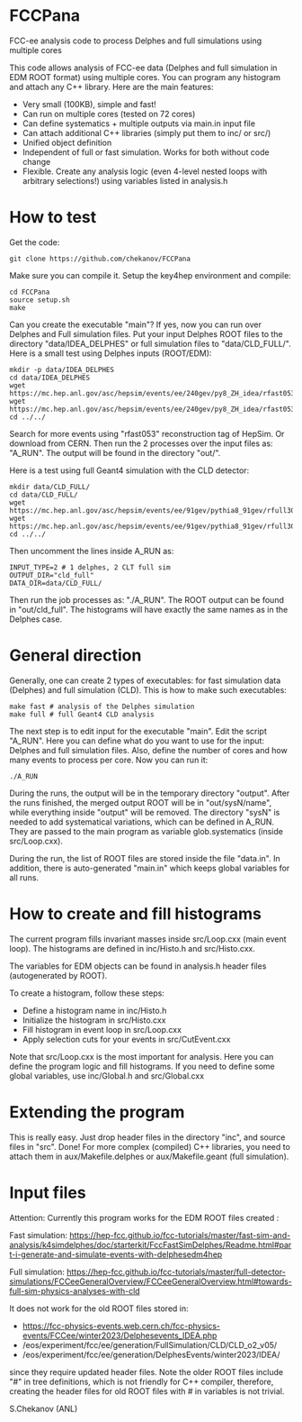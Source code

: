 # FCCPana
FCC-ee analysis code to process Delphes and full simulations using multiple cores

This code allows analysis of FCC-ee data (Delphes and full simulation in EDM ROOT format)
using multiple cores. You can program any histogram and attach any C++ library.
Here are the main features:

- Very small (100KB), simple and fast!
- Can run on multiple cores (tested on 72 cores)
- Can define systematics + multiple outputs via main.in input file
- Can attach additional C++ libraries (simply put them to inc/ or src/)
- Unified object definition
- Independent of full or fast simulation. Works for both without code change
- Flexible. Create any analysis logic (even 4-level nested loops with arbitrary selections!) using variables listed in analysis.h

# How to test 
Get the code:

`git clone https://github.com/chekanov/FCCPana`

Make sure you can compile it. Setup the key4hep environment and compile:

```
cd FCCPana
source setup.sh
make
```
Can you create the executable "main"? If yes, now you can run over Delphes and Full simulation files. Put your input Delphes ROOT files to the directory "data/IDEA_DELPHES"  or  full simulation files to "data/CLD_FULL/". Here is a small test using Delphes inputs (ROOT/EDM):

```
mkdir -p data/IDEA_DELPHES
cd data/IDEA_DELPHES
wget https://mc.hep.anl.gov/asc/hepsim/events/ee/240gev/py8_ZH_idea/rfast053/py8_ZH_idea_1.root
wget https://mc.hep.anl.gov/asc/hepsim/events/ee/240gev/py8_ZH_idea/rfast053/py8_ZH_idea_2.root
cd ../../
```
Search for more events using "rfast053" reconstruction tag of HepSim. Or download from CERN. Then run the 2 processes over the input files 
as: "A_RUN". The output will be found in the directory "out/".

Here is a test using full Geant4 simulation with the CLD detector:

```
mkdir data/CLD_FULL/
cd data/CLD_FULL/
wget https://mc.hep.anl.gov/asc/hepsim/events/ee/91gev/pythia8_91gev/rfull302/gev91ee_zboson_002_CLD_RECO_edm4hep.root
wget https://mc.hep.anl.gov/asc/hepsim/events/ee/91gev/pythia8_91gev/rfull302/gev91ee_zboson_003_CLD_RECO_edm4hep.root
cd ../../
```
Then uncomment the lines inside A_RUN as:

```
INPUT_TYPE=2 # 1 delphes, 2 CLT full sim
OUTPUT_DIR="cld_full"
DATA_DIR=data/CLD_FULL/
```

Then run the job processes as: "./A_RUN". The ROOT output can be found in "out/cld_full". The histograms will have exactly the same names as in the Delphes case.

# General direction 

Generally, one can create 2 types of executables: for fast simulation data (Delphes) and full simulation (CLD). This is how to make such executables:

```
make fast # analysis of the Delphes simulation
make full # full Geant4 CLD analysis
```

The next step is to edit input for the executable "main".
Edit the script "A_RUN". Here you can define what do you want to use for the input:  Delphes and full simulation files.  Also, define the number of cores and how many events to process per core.
Now you can run it:

```
./A_RUN
```

During the runs, the output will be in the temporary directory "output". After the runs finished, the merged output ROOT will be in "out/sysN/name", while everything
inside "output" will be removed. The directory "sysN" is needed to add systematical variations, which can be defined in A_RUN. They are passed to the main program as variable glob.systematics (inside src/Loop.cxx).

During the run, the list of ROOT files are stored inside the file "data.in". In addition, there is auto-generated "main.in" which keeps global variables for all runs.


# How to create and fill histograms 

The current program fills invariant masses inside src/Loop.cxx (main event loop).
The histograms are defined in inc/Histo.h and src/Histo.cxx.

The variables for EDM objects can be found in analysis.h header files (autogenerated by ROOT).

To create a histogram, follow these steps:

- Define a histogram name in inc/Histo.h
- Initialize the histogram in src/Histo.cxx
- Fill histogram in event loop in src/Loop.cxx
- Apply selection cuts for your events in src/CutEvent.cxx

Note that src/Loop.cxx is the most important for analysis. Here you can define the program logic and fill histograms.
If you need to define some global variables, use inc/Global.h and src/Global.cxx

# Extending the program

This is really easy. Just drop header files in the directory "inc", and source files in "src". Done!
For more complex (compiled) C++ libraries, you need to attach them in aux/Makefile.delphes or aux/Makefile.geant (full simulation).

# Input files 

Attention: Currently this program works for the EDM ROOT files created :

Fast simulation:
https://hep-fcc.github.io/fcc-tutorials/master/fast-sim-and-analysis/k4simdelphes/doc/starterkit/FccFastSimDelphes/Readme.html#part-i-generate-and-simulate-events-with-delphesedm4hep

Full simulation: https://hep-fcc.github.io/fcc-tutorials/master/full-detector-simulations/FCCeeGeneralOverview/FCCeeGeneralOverview.html#towards-full-sim-physics-analyses-with-cld


It does not work for the old ROOT files stored in:

 - https://fcc-physics-events.web.cern.ch/fcc-physics-events/FCCee/winter2023/Delphesevents_IDEA.php
 - /eos/experiment/fcc/ee/generation/FullSimulation/CLD/CLD_o2_v05/
 - /eos/experiment/fcc/ee/generation/DelphesEvents/winter2023/IDEA/

since they require updated header files. Note the older ROOT files include "#" in tree definitions, which
is not friendly for C++ compiler, therefore, creating the header files for old ROOT files with # in variables is not
trivial. 
 

S.Chekanov (ANL)
